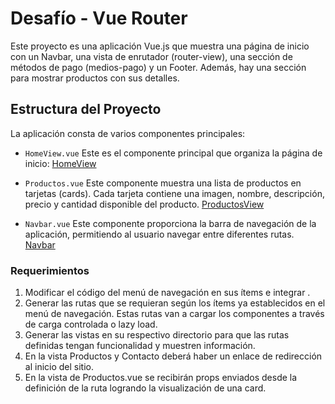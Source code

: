 # Desafío - Vue Router
Este proyecto es una aplicación Vue.js que muestra una página de inicio con un Navbar, una vista de enrutador (router-view), una sección de métodos de pago (medios-pago) y un Footer. Además, hay una sección para mostrar productos con sus detalles.


## Estructura del Proyecto
La aplicación consta de varios componentes principales:
* `HomeView.vue`
 Este es el componente principal que organiza la página de inicio: [HomeView](./src/App.vue)
* `Productos.vue`
  Este componente muestra una lista de productos en tarjetas (cards). Cada tarjeta contiene una imagen, nombre, descripción, precio y cantidad disponible del producto. [ProductosView](./src/views/ProductosView.vue)

* `Navbar.vue`
Este componente proporciona la barra de navegación de la aplicación, permitiendo al usuario navegar entre diferentes rutas. [Navbar](./src/components/Navbar.vue)


### Requerimientos


1. Modificar el código del menú de navegación en sus ítems e integrar <router-link>.
2. Generar las rutas que se requieran según los ítems ya establecidos en el menú de
navegación. Estas rutas van a cargar los componentes a través de carga controlada o
lazy load. 
3. Generar las vistas en su respectivo directorio para que las rutas definidas tengan
funcionalidad y muestren información.
4. En la vista Productos y Contacto deberá haber un enlace de redirección al inicio del
sitio.
5. En la vista de Productos.vue se recibirán props enviados desde la definición de la ruta logrando la visualización de una card.





